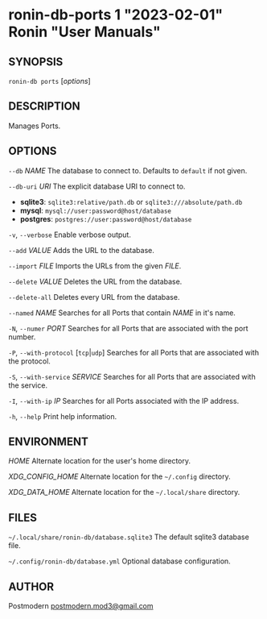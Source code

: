 # ronin-db-ports 1 "2023-02-01" Ronin "User Manuals"

## SYNOPSIS

`ronin-db ports` [*options*]

## DESCRIPTION

Manages Ports.

## OPTIONS

`--db` *NAME*
  The database to connect to. Defaults to `default` if not given.

`--db-uri` *URI*
  The explicit database URI to connect to.

  * **sqlite3**: `sqlite3:relative/path.db` or `sqlite3:///absolute/path.db`
  * **mysql**: `mysql://user:password@host/database`
  * **postgres**: `postgres://user:password@host/database`

`-v`, `--verbose`
	Enable verbose output.

`--add` *VALUE*
  Adds the URL to the database.

`--import` *FILE*
  Imports the URLs from the given *FILE*.

`--delete` *VALUE*
  Deletes the URL from the database.

`--delete-all`
  Deletes every URL from the database.

`--named` *NAME*
  Searches for all Ports that contain *NAME* in it's name.

`-N`, `--numer` *PORT*
  Searches for all Ports that are associated with the port number.

`-P`, `--with-protocol` [`tcp`\|`udp`]
  Searches for all Ports that are associated with the protocol.

`-S`, `--with-service` *SERVICE*
  Searches for all Ports that are associated with the service.

`-I`, `--with-ip` *IP*
  Searches for all Ports associated with the IP address.

`-h`, `--help`
  Print help information.

## ENVIRONMENT

*HOME*
  Alternate location for the user's home directory.

*XDG_CONFIG_HOME*
  Alternate location for the `~/.config` directory.

*XDG_DATA_HOME*
  Alternate location for the `~/.local/share` directory.

## FILES

`~/.local/share/ronin-db/database.sqlite3`
  The default sqlite3 database file.

`~/.config/ronin-db/database.yml`
  Optional database configuration.

## AUTHOR

Postmodern <postmodern.mod3@gmail.com>

